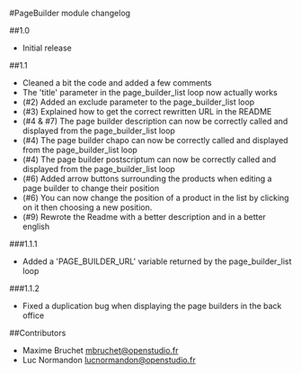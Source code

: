 #PageBuilder module changelog

##1.0

- Initial release

##1.1

- Cleaned a bit the code and added a few comments
- The 'title' parameter in the page_builder_list loop now actually works
- (#2) Added an exclude parameter to the page_builder_list loop
- (#3) Explained how to get the correct rewritten URL in the README
- (#4 & #7) The page builder description can now be correctly called and displayed from the page_builder_list loop
- (#4) The page builder chapo can now be correctly called and displayed from the page_builder_list loop
- (#4) The page builder postscriptum can now be correctly called and displayed from the page_builder_list loop
- (#6) Added arrow buttons surrounding the products when editing a page builder to change their position
- (#6) You can now change the position of a product in the list by clicking on it then choosing a new position.
- (#9) Rewrote the Readme with a better description and in a better english

###1.1.1
 - Added a 'PAGE_BUILDER_URL' variable returned by the page_builder_list loop
 
###1.1.2
 - Fixed a duplication bug when displaying the page builders in the back office

##Contributors

- Maxime Bruchet  <mbruchet@openstudio.fr>
- Luc Normandon   <lucnormandon@openstudio.fr>